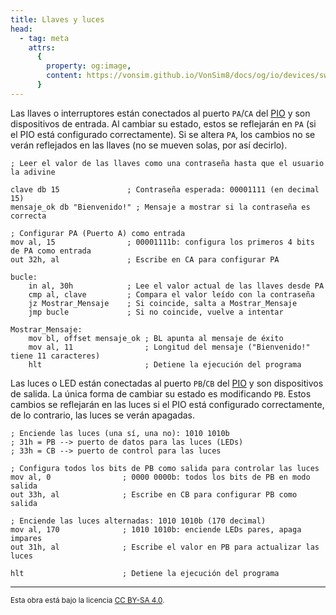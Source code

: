 ```yaml
---
title: Llaves y luces
head:
  - tag: meta
    attrs:
      {
        property: og:image,
        content: https://vonsim.github.io/VonSim8/docs/og/io/devices/switches-and-leds.png,
      }
---
```


Las llaves o interruptores están conectados al puerto `PA`/`CA` del [PIO](/VonSim8/docs/io/modules/pio/) y son dispositivos de entrada. Al cambiar su estado, estos se reflejarán en `PA` (si el PIO está configurado correctamente). Si se altera `PA`, los cambios no se verán reflejados en las llaves (no se mueven solas, por así decirlo).

```vonsim
; Leer el valor de las llaves como una contraseña hasta que el usuario la adivine

clave db 15               ; Contraseña esperada: 00001111 (en decimal 15)
mensaje_ok db "Bienvenido!" ; Mensaje a mostrar si la contraseña es correcta

; Configurar PA (Puerto A) como entrada
mov al, 15                ; 00001111b: configura los primeros 4 bits de PA como entrada
out 32h, al               ; Escribe en CA para configurar PA

bucle:      
    in al, 30h            ; Lee el valor actual de las llaves desde PA
    cmp al, clave         ; Compara el valor leído con la contraseña
    jz Mostrar_Mensaje    ; Si coincide, salta a Mostrar_Mensaje
    jmp bucle             ; Si no coincide, vuelve a intentar

Mostrar_Mensaje:      
    mov bl, offset mensaje_ok ; BL apunta al mensaje de éxito
    mov al, 11                ; Longitud del mensaje ("Bienvenido!" tiene 11 caracteres)
    hlt                       ; Detiene la ejecución del programa

```

Las luces o LED están conectadas al puerto `PB`/`CB` del [PIO](/VonSim8/docs/io/modules/pio/) y son dispositivos de salida. La única forma de cambiar su estado es modificando `PB`. Estos cambios se reflejarán en las luces si el PIO está configurado correctamente, de lo contrario, las luces se verán apagadas.

```vonsim
; Enciende las luces (una sí, una no): 1010 1010b
; 31h = PB --> puerto de datos para las luces (LEDs)
; 33h = CB --> puerto de control para las luces

; Configura todos los bits de PB como salida para controlar las luces
mov al, 0                ; 0000 0000b: todos los bits de PB en modo salida
out 33h, al              ; Escribe en CB para configurar PB como salida

; Enciende las luces alternadas: 1010 1010b (170 decimal)
mov al, 170              ; 1010 1010b: enciende LEDs pares, apaga impares
out 31h, al              ; Escribe el valor en PB para actualizar las luces

hlt                      ; Detiene la ejecución del programa
```

---

<small>Esta obra está bajo la licencia <a target="_blank" rel="license noopener noreferrer" href="http://creativecommons.org/licenses/by-sa/4.0/">CC BY-SA 4.0</a>.</small>
